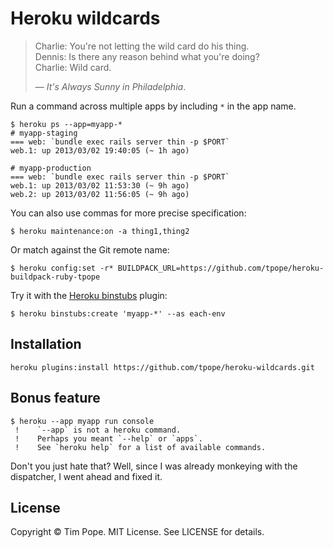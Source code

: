 # Heroku wildcards

> Charlie: You're not letting the wild card do his thing.  
> Dennis: Is there any reason behind what you're doing?  
> Charlie: Wild card.
>
> — *It's Always Sunny in Philadelphia*.

Run a command across multiple apps by including `*` in the app name.

    $ heroku ps --app=myapp-*
    # myapp-staging
    === web: `bundle exec rails server thin -p $PORT`
    web.1: up 2013/03/02 19:40:05 (~ 1h ago)

    # myapp-production
    === web: `bundle exec rails server thin -p $PORT`
    web.1: up 2013/03/02 11:53:30 (~ 9h ago)
    web.2: up 2013/03/02 11:56:05 (~ 9h ago)

You can also use commas for more precise specification:

    $ heroku maintenance:on -a thing1,thing2

Or match against the Git remote name:

    $ heroku config:set -r* BUILDPACK_URL=https://github.com/tpope/heroku-buildpack-ruby-tpope

Try it with the [Heroku binstubs](https://github.com/tpope/heroku-binstubs)
plugin:

    $ heroku binstubs:create 'myapp-*' --as each-env

## Installation

    heroku plugins:install https://github.com/tpope/heroku-wildcards.git

## Bonus feature

    $ heroku --app myapp run console
     !    `--app` is not a heroku command.
     !    Perhaps you meant `--help` or `apps`.
     !    See `heroku help` for a list of available commands.

Don't you just hate that?  Well, since I was already monkeying with the
dispatcher, I went ahead and fixed it.

## License

Copyright © Tim Pope.  MIT License.  See LICENSE for details.
